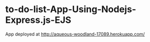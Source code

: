 # to-do-list-App-Using-Nodejs-Express.js-EJS

App deployed at 
http://aqueous-woodland-17089.herokuapp.com/
